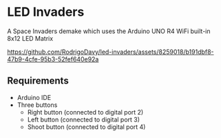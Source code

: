 # LED Invaders
A Space Invaders demake which uses the Arduino UNO R4 WiFi built-in 8x12 LED Matrix



https://github.com/RodrigoDavy/led-invaders/assets/8259018/b191dbf8-47b9-4cfe-95b3-52fef640e92a



## Requirements

- Arduino IDE
- Three buttons
    - Right button (connected to digital port 2)
    - Left button (connected to digital port 3)
    - Shoot button (connected to digital port 4)
